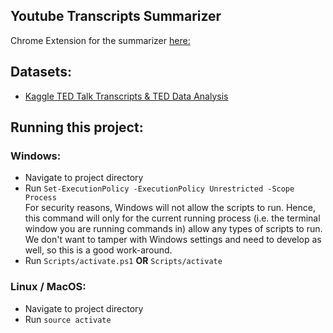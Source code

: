 ## Youtube Transcripts Summarizer

Chrome Extension for the summarizer [here:](https://github.com/salikadave/youtube-transcripts-summarizer-extension)

## Datasets:

* [Kaggle TED Talk Transcripts & TED Data Analysis](https://www.kaggle.com/rounakbanik/ted-data-analysis/?select=transcripts.csv)

## Running this project:
### Windows: 

* Navigate to project directory
* Run `Set-ExecutionPolicy -ExecutionPolicy Unrestricted -Scope Process`\
For security reasons, Windows will not allow the scripts to run. Hence, this command will only for the current running process (i.e. the terminal window you are running commands in) allow any types of scripts to run. We don't want to tamper with Windows settings and need to develop as well, so this is a good work-around.
* Run  `Scripts/activate.ps1` **OR** `Scripts/activate`

### Linux / MacOS:

* Navigate to project directory
* Run `source activate`
